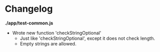 # Changelog

**./app/test-common.js**
* Wrote new function 'checkStringOptional'
	* Just like 'checkStringOptional', except it does not check length.
	* Empty strings are allowed.